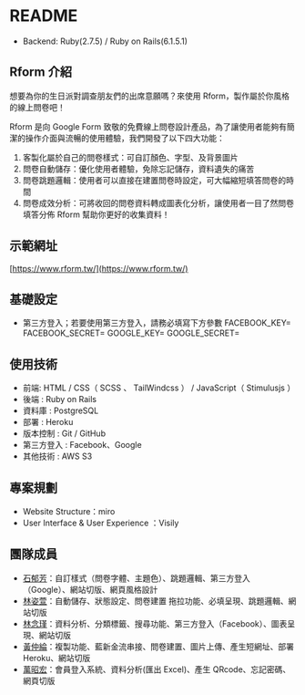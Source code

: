 # README

- Backend: Ruby(2.7.5) / Ruby on Rails(6.1.5.1)

## Rform 介紹

想要為你的生日派對調查朋友們的出席意願嗎？來使用 Rform，製作屬於你風格的線上問卷吧！

Rform 是向 Google Form 致敬的免費線上問卷設計產品，為了讓使用者能夠有簡潔的操作介面與流暢的使用體驗，我們開發了以下四大功能：

1. 客製化屬於自己的問卷樣式：可自訂顏色、字型、及背景圖片
2. 問卷自動儲存：優化使用者體驗，免除忘記儲存，資料遺失的痛苦
3. 問卷跳題邏輯：使用者可以直接在建置問卷時設定，可大幅縮短填答問卷的時間
4. 問卷成效分析：可將收回的問卷資料轉成圖表化分析，讓使用者一目了然問卷填答分佈
   Rform 幫助你更好的收集資料！

## 示範網址

[https://www.rform.tw/](https://www.rform.tw/)

## 基礎設定

- 第三方登入；若要使用第三方登入，請務必填寫下方參數
  FACEBOOK_KEY=
  FACEBOOK_SECRET=
  GOOGLE_KEY=
  GOOGLE_SECRET=

## 使用技術

- 前端: HTML / CSS（ SCSS 、 TailWindcss ） / JavaScript（ Stimulusjs ）
- 後端 : Ruby on Rails
- 資料庫 : PostgreSQL
- 部署 : Heroku
- 版本控制 : Git / GitHub
- 第三方登入 : Facebook、Google
- 其他技術 : AWS S3

## 專案規劃

- Website Structure：miro
- User Interface & User Experience ：Visily

## 團隊成員

- [石郁芳](https://github.com/moluishere)：自訂樣式（問卷字體、主題色）、跳題邏輯、第三方登入（Google）、網站切版、網頁風格設計
- [林姿萱](https://github.com/Kkrystalll)：自動儲存、狀態設定、問卷建置 拖拉功能、必填呈現、跳題邏輯、網站切版
- [林念瑾](https://github.com/NikkaLin)：資料分析、分類標籤、搜尋功能、第三方登入（Facebook）、圖表呈現、網站切版
- [黃仲綸](https://github.com/zhonglunhuang)：複製功能、藍新金流串接、問卷建置、圖片上傳、產生短網址、部署 Heroku、網站切版
- [萬昭宏](https://github.com/xchwan)：會員登入系統、資料分析(匯出 Excel)、產生 QRcode、忘記密碼、網頁切版
